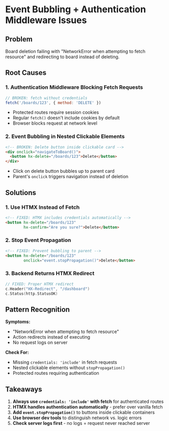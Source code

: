 # Event Bubbling + Authentication Middleware Issues

## Problem
Board deletion failing with "NetworkError when attempting to fetch resource" and redirecting to board instead of deleting.

## Root Causes

### 1. Authentication Middleware Blocking Fetch Requests
```javascript
// BROKEN: fetch without credentials
fetch('/boards/123', { method: 'DELETE' })
```
- Protected routes require session cookies
- Regular `fetch()` doesn't include cookies by default
- Browser blocks request at network level

### 2. Event Bubbling in Nested Clickable Elements  
```html
<!-- BROKEN: Delete button inside clickable card -->
<div onclick="navigateToBoard()">
  <button hx-delete="/boards/123">Delete</button>
</div>
```
- Click on delete button bubbles up to parent card
- Parent's `onclick` triggers navigation instead of deletion

## Solutions

### 1. Use HTMX Instead of Fetch
```html
<!-- FIXED: HTMX includes credentials automatically -->
<button hx-delete="/boards/123" 
        hx-confirm="Are you sure?">Delete</button>
```

### 2. Stop Event Propagation
```html
<!-- FIXED: Prevent bubbling to parent -->
<button hx-delete="/boards/123" 
        onclick="event.stopPropagation()">Delete</button>
```

### 3. Backend Returns HTMX Redirect
```go
// FIXED: Proper HTMX redirect
c.Header("HX-Redirect", "/dashboard")
c.Status(http.StatusOK)
```

## Pattern Recognition

**Symptoms:**
- "NetworkError when attempting to fetch resource"
- Action redirects instead of executing
- No request logs on server

**Check For:**
- Missing `credentials: 'include'` in fetch requests
- Nested clickable elements without `stopPropagation()`
- Protected routes requiring authentication

## Takeaways

1. **Always use `credentials: 'include'` with fetch** for authenticated routes
2. **HTMX handles authentication automatically** - prefer over vanilla fetch
3. **Add `event.stopPropagation()`** to buttons inside clickable containers
4. **Use browser dev tools** to distinguish network vs. logic errors
5. **Check server logs first** - no logs = request never reached server